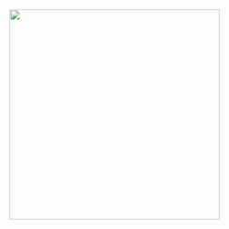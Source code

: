 <div align="center">
<img src="https://user-images.githubusercontent.com/87606621/172057718-a63b9f24-12ab-4342-a85a-f2e2e53b53ce.PNG" width="370px" />
</div>
